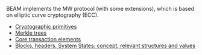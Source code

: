 BEAM implements the MW protocol (with some extensions), which is based on elliptic curve cryptography (ECC).

* [Cryptographic primitives](https://github.com/beam-mw/beam/wiki/Cryptographic-primitives)
* [Merkle trees](https://github.com/beam-mw/beam/wiki/Merkle-trees)
* [Core transaction elements](https://github.com/beam-mw/beam/wiki/Core-transaction-elements)
* [Blocks, headers, System States: concept, relevant structures and values](https://github.com/beam-mw/beam/wiki/System-state,-header,-block)
